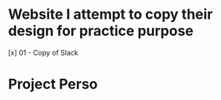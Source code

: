 # Website I attempt to copy their design for practice purpose

[x] 01 - Copy of Slack

# Project Perso
